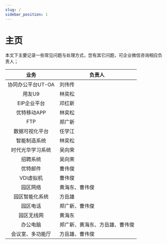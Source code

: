 ```yaml
---
slug: /
sidebar_position: 1
---
```

# 主页

本文下主要记录一些常见问题与处理方式，您有其它问题，可企业微信咨询相应负责人；


|       业务       | 负责人                         |
| :-----------------: | -------------------------------- |
| 协同办公平台UT-OA | 刘伟传                         |
|      用友U9      | 林奕松                         |
|     EIP企业平台   | 邓红新                         |
|    优特移动APP    | 林奕松                         |
|        FTP        | 郑广新                         |
|  数据可视化平台  | 任学江                         |
|   智能制造系统   | 林奕松                         |
| 时代光华学习系统 | 吴向荣                         |
|     招聘系统     | 吴向荣                         |
|     优特邮件     | 曹伟俊                         |
|     VDI虚拟机     | 曹伟俊                         |
|     园区网络     | 黄海东、曹伟俊                 |
|  园区智能化系统  | 方岳雄                         |
|     园区电话     | 郑广新、曹伟俊                    |
|    园区无线网    | 黄海东                         |
|     办公电脑     | 郑广新、黄海东、方岳雄、曹伟俊 |
| 会议室、多功能厅 | 方岳雄、曹伟俊                 |
